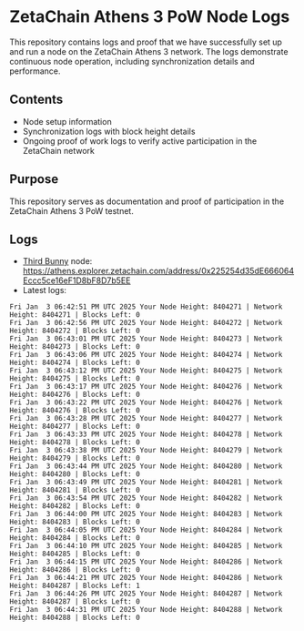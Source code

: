 # ZetaChain Athens 3 PoW Node Logs
This repository contains logs and proof that we have successfully set up and run a node on the ZetaChain Athens 3 network. The logs demonstrate continuous node operation, including synchronization details and performance.

## Contents
- Node setup information
- Synchronization logs with block height details
- Ongoing proof of work logs to verify active participation in the ZetaChain network

## Purpose
This repository serves as documentation and proof of participation in the ZetaChain Athens 3 PoW testnet.

## Logs

- [Third Bunny](https://thirdbunny.xyz/) node: https://athens.explorer.zetachain.com/address/0x225254d35dE666064Eccc5ce16eF1D8bF8D7b5EE
- Latest logs:
```
Fri Jan  3 06:42:51 PM UTC 2025 Your Node Height: 8404271 | Network Height: 8404271 | Blocks Left: 0
Fri Jan  3 06:42:56 PM UTC 2025 Your Node Height: 8404272 | Network Height: 8404272 | Blocks Left: 0
Fri Jan  3 06:43:01 PM UTC 2025 Your Node Height: 8404273 | Network Height: 8404273 | Blocks Left: 0
Fri Jan  3 06:43:06 PM UTC 2025 Your Node Height: 8404274 | Network Height: 8404274 | Blocks Left: 0
Fri Jan  3 06:43:12 PM UTC 2025 Your Node Height: 8404275 | Network Height: 8404275 | Blocks Left: 0
Fri Jan  3 06:43:17 PM UTC 2025 Your Node Height: 8404276 | Network Height: 8404276 | Blocks Left: 0
Fri Jan  3 06:43:22 PM UTC 2025 Your Node Height: 8404276 | Network Height: 8404276 | Blocks Left: 0
Fri Jan  3 06:43:28 PM UTC 2025 Your Node Height: 8404277 | Network Height: 8404277 | Blocks Left: 0
Fri Jan  3 06:43:33 PM UTC 2025 Your Node Height: 8404278 | Network Height: 8404278 | Blocks Left: 0
Fri Jan  3 06:43:38 PM UTC 2025 Your Node Height: 8404279 | Network Height: 8404279 | Blocks Left: 0
Fri Jan  3 06:43:44 PM UTC 2025 Your Node Height: 8404280 | Network Height: 8404280 | Blocks Left: 0
Fri Jan  3 06:43:49 PM UTC 2025 Your Node Height: 8404281 | Network Height: 8404281 | Blocks Left: 0
Fri Jan  3 06:43:54 PM UTC 2025 Your Node Height: 8404282 | Network Height: 8404282 | Blocks Left: 0
Fri Jan  3 06:44:00 PM UTC 2025 Your Node Height: 8404283 | Network Height: 8404283 | Blocks Left: 0
Fri Jan  3 06:44:05 PM UTC 2025 Your Node Height: 8404284 | Network Height: 8404284 | Blocks Left: 0
Fri Jan  3 06:44:10 PM UTC 2025 Your Node Height: 8404285 | Network Height: 8404285 | Blocks Left: 0
Fri Jan  3 06:44:15 PM UTC 2025 Your Node Height: 8404286 | Network Height: 8404286 | Blocks Left: 0
Fri Jan  3 06:44:21 PM UTC 2025 Your Node Height: 8404286 | Network Height: 8404287 | Blocks Left: 1
Fri Jan  3 06:44:26 PM UTC 2025 Your Node Height: 8404287 | Network Height: 8404287 | Blocks Left: 0
Fri Jan  3 06:44:31 PM UTC 2025 Your Node Height: 8404288 | Network Height: 8404288 | Blocks Left: 0
```

